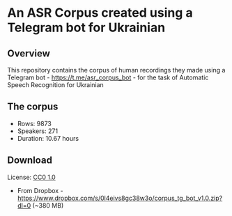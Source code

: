 # An ASR Corpus created using a Telegram bot for Ukrainian

## Overview

This repository contains the corpus of human recordings they made using a Telegram bot - https://t.me/asr_corpus_bot - for the task of Automatic Speech Recognition for Ukrainian

## The corpus

- Rows: 9873
- Speakers: 271
- Duration: 10.67 hours

## Download

License: [CC0 1.0](https://creativecommons.org/publicdomain/zero/1.0/deed.uk)

- From Dropbox - https://www.dropbox.com/s/0l4eivs8gc38w3o/corpus_tg_bot_v1.0.zip?dl=0 (~380 MB)
